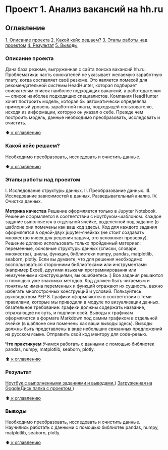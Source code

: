 # Проект 1. Анализ вакансий на hh.ru

## Оглавление 

[1. Описание проекта](https://github.com/RimusPRO/project_1/blob/RimusPRO-patch-1/README.md#Описание-проекта)
[2. Какой кейс решаем?](https://github.com/RimusPRO/project_1/blob/RimusPRO-patch-1/README.md#Какой-кейс-решаем?)
[3. Этапы работы над проектом](https://github.com/RimusPRO/project_1/blob/RimusPRO-patch-1/README.md#Этапы-работы-над-проектом)
[4. Результат](https://github.com/RimusPRO/project_1/blob/RimusPRO-patch-1/README.md#Результат)
[5. Выводы](https://github.com/RimusPRO/project_1/blob/RimusPRO-patch-1/README.md#Выводы)


### Описание проекта 
Дана база резюме, выгруженная с сайта поиска вакансий hh.ru.
Проблематика: часть соискателей не указывает желаемую заработную плату, когда составляет своё резюме. Это является помехой для рекомендательной системы HeadHunter, которая подбирает соискателям список наиболее подходящих вакансий, а работодателям — список наиболее подходящих специалистов. Компания HeadHunter хочет построить модель, которая бы автоматически определяла примерный уровень заработной платы, подходящей пользователю, исходя из информации, которую он указал о себе. Прежде чем построить модель, данные необходимо преобразовать, исследовать и очистить. 

:arrow_up:[ к оглавлению](https://github.com/RimusPRO/project_1/blob/RimusPRO-patch-1/README.md#Оглавление)


### Какой кейс решаем?
Необходимо преобразовать, исследовать и очистить данные.
  
:arrow_up:[ к оглавлению](https://github.com/RimusPRO/project_1/blob/RimusPRO-patch-1/README.md#Оглавление)


### Этапы работы над проектом
I. Исследование структуры данных.
II. Преобразование данных.
III. Исследование зависимостей в данных. Разведывательный анализ.
IV. Очистка данных.
  
**Метрика качества**
Решение оформляется только в Jupyter Notebook.
Решение оформляется в соответствии с ноутбуком-шаблоном.
Каждое задание выполняется в отдельной ячейке, выделенной под задание (в шаблоне они помечены как ваш код здесь).
Код для каждого задания оформляется в одной-двух jupyter-ячейках (не стоит создавать множество ячеек для решения задачи, это усложняет проверку).
Решение должно использовать только пройденный материал: переменные, основные структуры данных (списки, словари, множества), циклы, функции, библиотеки numpy, pandas, matplotlib, seaborn, plotly. Если вы думаете, что для решения необходимо воспользоваться сторонними библиотеками или инструментами (например Excel), другими языками программирования или неизученными конструкциями, вы ошибаетесь :) Все задания решаются с помощью уже знакомых методов.
Код должен быть читаемым и понятным: имена переменных и функций отражают их сущность, важно избегать многострочных конструкций и условий.
Пользуйтесь руководством PEP 8.
Графики оформляются в соответствии с теми правилами, которые мы приводили в модуле по визуализации данных.
бязательное требование: графики должны содержать название, отражающее их суть, и подписи осей.
Выводы к графикам оформляются в формате Markdown под самим графиком в отдельной ячейке (в шаблоне они помечены как ваши выводы здесь). Выводы должны быть представлены в виде небольших связанных предложений на русском языке.
Отправить свой код ментору для code-ревью.

**Что практикуем**
Учимся работать с данными с помощью библиотек pandas, numpy, matplotlib, seaborn, plotly.

:arrow_up:[ к оглавлению](https://github.com/RimusPRO/project_1/blob/RimusPRO-patch-1//README.md#Оглавление)


### Результат
[Ноутбук с выполненными заданиями и выводами.](https://github.com/RimusPRO/project_1/blob/RimusPRO-patch-1/Project_1_Head_Hunter.ipynb))
[Загруженная на GoggleДиск папка с проектом.](https://drive.google.com/drive/folders/1B6kGkPImTyp0dhWTGArLBH-WqJtSpkVo?usp=sharing))


:arrow_up:[ к оглавлению](https://github.com/RimusPRO/project_1/blob/RimusPRO-patch-1/README.md#Оглавление)


### Выводы
Необходимо преобразовать, исследовать и очистить данные.
Научились работать с данными с помощью библиотек pandas, numpy, matplotlib, seaborn, plotly.

:arrow_up:[ к оглавлению](https://github.com/RimusPRO/project_1/blob/RimusPRO-patch-1//README.md#Оглавление)